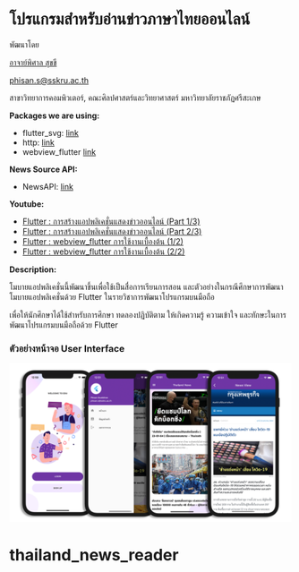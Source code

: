 # โปรแกรมสำหรับอ่านข่าวภาษาไทยออนไลน์

พัฒนาโดย 

[อาจาย์พิศาล สุขขี](https://www.facebook.com/numvarn)

phisan.s@sskru.ac.th

สาขาวิทยาการคอมพิวเตอร์, คณะศิลปศาสตร์และวิทยาศาสตร์ มหาวิทยาลัยราชภัฏศรีสะเกษ

**Packages we are using:**

- flutter_svg: [link](https://pub.dev/packages/flutter_svg)
- http: [link](https://pub.dev/packages/http)
- webview_flutter [link](https://pub.dev/packages/webview_flutter)

**News Source API:**
- NewsAPI: [link](https://newsapi.org)

**Youtube:**
- [Flutter : การสร้างแอปพลิเคชั่นแสดงข่าวออนไลน์ (Part 1/3)](https://www.youtube.com/watch?v=EMXh3WVIhuo&list=PLUD6z42fSjQowfju6Nx4OzPsAccFFTKHE&index=6&t=219s)
- [Flutter : การสร้างแอปพลิเคชั่นแสดงข่าวออนไลน์ (Part 2/3)](https://www.youtube.com/watch?v=IuFK-WlxjEQ&list=PLUD6z42fSjQowfju6Nx4OzPsAccFFTKHE&index=7&t=43s)
- [Flutter : webview_flutter การใช้งานเบื้องต้น (1/2)](https://www.youtube.com/watch?v=RE8AXMHsF6A&list=PLUD6z42fSjQowfju6Nx4OzPsAccFFTKHE&index=9&t=10s)
- [Flutter : webview_flutter การใช้งานเบื้องต้น (2/2)](https://www.youtube.com/watch?v=UuBZwRQdgkA&list=PLUD6z42fSjQowfju6Nx4OzPsAccFFTKHE&index=10&t=1472s)

**Description:**

โมบายแอปพลิเคชั่นนี้พัฒนาขึ้นเพื่อใช้เป็นสื่อการเรียนการสอน และตัวอย่างในกรณีศึกษาการพัฒนาโมบายแอปพลิเคชั่นด้วย Flutter ในรายวิชาการพัฒนาโปรแกรมบนมือถือ

เพื่อให้นักศึกษาได้ใช้สำหรับการศึกษา ทดลองปฏิบัติตาม ให้เกิดความรู้ ความเข้าใจ และทักษะในการพัฒนาโปรแกรมบนมือถือด้วย Flutter

### ตัวอย่างหน้าจอ User Interface

![App UI](/news-UI.png)
# thailand_news_reader

